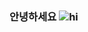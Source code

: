 ### 안녕하세요 ![hi](https://user-images.githubusercontent.com/74370531/109551354-cdaa0980-7b13-11eb-9e20-5de0495129cb.gif)
